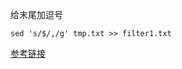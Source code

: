 给末尾加逗号

```
sed 's/$/,/g' tmp.txt >> filter1.txt
```

[参考链接](https://www.cnblogs.com/seasonzone/p/15097769.html)